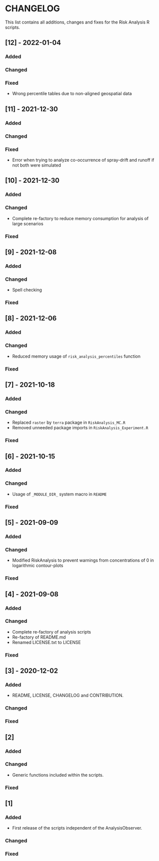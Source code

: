 # CHANGELOG
This list contains all additions, changes and fixes for the Risk Analysis R scripts.

## [12] - 2022-01-04
### Added
### Changed
### Fixed
- Wrong percentile tables due to non-aligned geospatial data

## [11] - 2021-12-30
### Added
### Changed
### Fixed
- Error when trying to analyze co-occurrence of spray-drift and runoff if not both were simulated

## [10] - 2021-12-30
### Added
### Changed
- Complete re-factory to reduce memory consumption for analysis of large scenarios
### Fixed

## [9] - 2021-12-08
### Added
### Changed
- Spell checking
### Fixed

## [8] - 2021-12-06
### Added
### Changed
- Reduced memory usage of `risk_analysis_percentiles` function
### Fixed

## [7] - 2021-10-18
### Added
### Changed
- Replaced `raster` by `terra` package in `RiskAnalysis_MC.R`
- Removed unneeded package imports in `RiskAnalysis_Experiment.R`
### Fixed

## [6] - 2021-10-15
### Added
### Changed
- Usage of `_MODULE_DIR_` system macro in `README`
### Fixed

## [5] - 2021-09-09
### Added
### Changed
- Modified RiskAnalysis to prevent warnings from concentrations of 0 in logarithmic contour-plots
### Fixed

## [4] - 2021-09-08
### Added
### Changed
- Complete re-factory of analysis scripts
- Re-factory of README.md
- Renamed LICENSE.txt to LICENSE
### Fixed

## [3] - 2020-12-02
### Added
- README, LICENSE, CHANGELOG and CONTRIBUTION.
### Changed
### Fixed


## [2]
### Added
### Changed
- Generic functions included within the scripts.

### Fixed


## [1]
### Added
- First release of the scripts independent of the AnalysisObserver.

### Changed
### Fixed